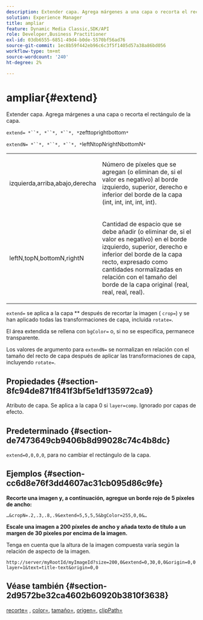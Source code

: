 ```yaml
---
description: Extender capa. Agrega márgenes a una capa o recorta el rectángulo de la capa.
solution: Experience Manager
title: ampliar
feature: Dynamic Media Classic,SDK/API
role: Developer,Business Practitioner
exl-id: 03db6555-6851-49d4-b0de-5570bf56ad76
source-git-commit: 1ec8b59f442eb96c6c3f5f1405d57a38a86bd056
workflow-type: tm+mt
source-wordcount: '240'
ht-degree: 2%

---
```


# ampliar{#extend}

Extender capa. Agrega márgenes a una capa o recorta el rectángulo de la capa.

`extend= *``*, *``*, *``*, *`zefttoprightbottom`*`

`extendN= *``*, *``*, *``*, *`leftNtopNrightNbottomN`*`

<table id="simpletable_1DCCD469712B423C8154630127DC5F54"> 
 <tr class="strow"> 
  <td class="stentry"> <p><span class="codeph"> <span class="varname"> izquierda,arriba,abajo,derecha</span></span> </p></td> 
  <td class="stentry"> <p>Número de píxeles que se agregan (o eliminan de, si el valor es negativo) al borde izquierdo, superior, derecho e inferior del borde de la capa (int, int, int, int, int). </p></td> 
 </tr> 
 <tr class="strow"> 
  <td class="stentry"> <p><span class="codeph"> <span class="varname"> leftN,topN,bottomN,rightN</span></span> </p></td> 
  <td class="stentry"> <p>Cantidad de espacio que se debe añadir (o eliminar de, si el valor es negativo) en el borde izquierdo, superior, derecho e inferior del borde de la capa recto, expresado como cantidades normalizadas en relación con el tamaño del borde de la capa original (real, real, real, real). </p></td> 
 </tr> 
</table>

`extend=` se aplica a la capa  ** después de recortar la imagen (  `crop=`) y se han aplicado todas las transformaciones de capa, incluida  `rotate=`.

El área extendida se rellena con `bgColor=` o, si no se especifica, permanece transparente.

Los valores de argumento para `extendN=` se normalizan en relación con el tamaño del recto de capa después de aplicar las transformaciones de capa, incluyendo `rotate=`.

## Propiedades {#section-8fc94de871f841f3bf5e1df135972ca9}

Atributo de capa. Se aplica a la capa 0 si `layer=comp`. Ignorado por capas de efecto.

## Predeterminado {#section-de7473649cb9406b8d99028c74c4b8dc}

`extend=0,0,0,0`, para no cambiar el rectángulo de la capa.

## Ejemplos {#section-cc6d8e76f3dd4607ac31cb095d86c9fe}

**Recorte una imagen y, a continuación, agregue un borde rojo de 5 píxeles de ancho:**

`…&cropN=.2,.3,.8,.9&extend=5,5,5,5&bgColor=255,0,0&…`

**Escale una imagen a 200 píxeles de ancho y añada texto de título a un margen de 30 píxeles por encima de la imagen.**

Tenga en cuenta que la altura de la imagen compuesta varía según la relación de aspecto de la imagen.

`http://server/myRootId/myImageId?size=200,0&extend=0,30,0,0&origin=0,0 layer=1&text=title-text&origin=0,0`

## Véase también {#section-2d9572be32ca4602b60920b3810f3638}

[recorte=](../../../../../is-api/http-ref/image-serving-api-ref/c-http-protocol-reference/c-command-reference/r-crop.md#reference-6fd0f6399966446ab4425ce050572eab) ,  [color=](/help/aem-is-ir-api/is-api/http-ref/image-serving-api-ref/c-http-protocol-reference/c-data-types/r-is-http-color.md),  [tamaño=](../../../../../is-api/http-ref/image-serving-api-ref/c-http-protocol-reference/c-data-types/r-size.md#reference-04d383f32c7b4003bed9978cb854747b),  [origen=](../../../../../is-api/http-ref/image-serving-api-ref/c-http-protocol-reference/c-command-reference/r-origin.md#reference-e11c7ac06e2240cc884c3fec98f05138),  [clipPath=](../../../../../is-api/http-ref/image-serving-api-ref/c-http-protocol-reference/c-command-reference/r-clippath.md#reference-8139b1b52dc54749b51b109521ddf83d)
